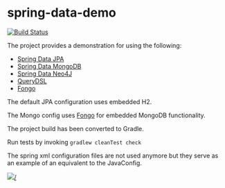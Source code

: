 spring-data-demo
================

[![Build Status](https://travis-ci.org/corneil/spring-data-demo.png?branch=master)](https://travis-ci.org/corneil/spring-data-demo)

The project provides a demonstration for using the following:

  * [Spring Data JPA](http://projects.spring.io/spring-data-jpa)
  * [Spring Data MongoDB](http://projects.spring.io/spring-data-mongodb)
  * [Spring Data Neo4J](http://projects.spring.io/spring-data-neo4j)
  * [QueryDSL](http://www.querydsl.com)
  * [Fongo](https://github.com/fakemongo)
  

The default JPA configuration uses embedded H2.

The Mongo config uses [Fongo](https://github.com/fakemongo) for embedded MongoDB functionality.


The project build has been converted to Gradle.

Run tests by invoking `gradlew cleanTest check`

The spring xml configuration files are not used anymore but they serve as an example of an equivalent to the JavaConfig.

[<img src="https://www.paypalobjects.com/en_US/i/btn/btn_donate_LG.gif">/<img>](https://www.paypal.com/cgi-bin/webscr?cmd=_donations&business=corneil%2eduplessis%40gmail%2ecom&lc=ZA&item_name=Corneil%20du%20Plessis&currency_code=USD&bn=PP%2dDonationsBF%3abtn_donateCC_LG%2egif%3aNonHosted)